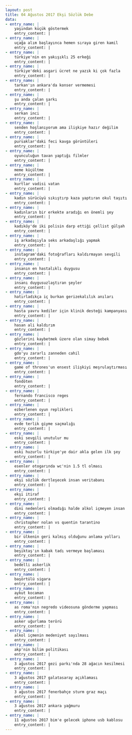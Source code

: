 ```yaml
---
layout: post
title: 04 Ağustos 2017 Ekşi Sözlük Debe
data:
- entry_name: |
    yaşından küçük göstermek
    entry_content: |
- entry_name: |
    uçağa alım başlayınca hemen sıraya giren kamil
    entry_content: |
- entry_name: |
    türkiye'nin en yakışıklı 25 erkeği
    entry_content: |
- entry_name: |
    türkiye'deki asgari ücret ne yazık ki çok fazla
    entry_content: |
- entry_name: |
    tarkan'ın ankara'da konser vermemesi
    entry_content: |
- entry_name: |
    şu anda çalan şarkı
    entry_content: |
- entry_name: |
    serkan inci
    entry_content: |
- entry_name: |
    senden hoşlanıyorum ama ilişkiye hazır değilim
    entry_content: |
- entry_name: |
    pursaklar'daki feci kavga görüntüleri
    entry_content: |
- entry_name: |
    oyunculuğun tavan yaptığı filmler
    entry_content: |
- entry_name: |
    meme küçültme
    entry_content: |
- entry_name: |
    kurtlar vadisi vatan
    entry_content: |
- entry_name: |
    kadın sürücüyü sıkıştırp kaza yaptıran okul taşıtı
    entry_content: |
- entry_name: |
    kadınların bir erkekte aradığı en önemli şey
    entry_content: |
- entry_name: |
    kadıköy'de iki polisin darp ettiği çellist gülşah
    entry_content: |
- entry_name: |
    iş arkadaşıyla seks arkadaşlığı yapmak
    entry_content: |
- entry_name: |
    instagram'daki fotoğrafları kaldırmayan sevgili
    entry_content: |
- entry_name: |
    insanın en hastalıklı duygusu
    entry_content: |
- entry_name: |
    insanı duygusuzlaştıran şeyler
    entry_content: |
- entry_name: |
    hatırladıkça iç burkan gerizekalılık anıları
    entry_content: |
- entry_name: |
    hasta yavru kediler için klinik desteği kampanyası
    entry_content: |
- entry_name: |
    hasan ali kaldırım
    entry_content: |
- entry_name: |
    gözlerini kaybetmek üzere olan simay bebek
    entry_content: |
- entry_name: |
    gdo'yu zararlı zanneden cahil
    entry_content: |
- entry_name: |
    game of thrones'un ensest ilişkiyi meşrulaştırması
    entry_content: |
- entry_name: |
    fondöten
    entry_content: |
- entry_name: |
    fernando francisco reges
    entry_content: |
- entry_name: |
    ezberlenen oyun replikleri
    entry_content: |
- entry_name: |
    evde terlik giyme saçmalığı
    entry_content: |
- entry_name: |
    eski sevgili unutulur mu
    entry_content: |
- entry_name: |
    eski huzurlu türkiye'ye dair akla gelen ilk şey
    entry_content: |
- entry_name: |
    esenler otogarında wc'nin 1.5 tl olması
    entry_content: |
- entry_name: |
    ekşi sözlük dertleşecek insan veritabanı
    entry_content: |
- entry_name: |
    ekşi itiraf
    entry_content: |
- entry_name: |
    dini nedenleri olmadığı halde alkol içmeyen insan
    entry_content: |
- entry_name: |
    christopher nolan vs quentin tarantino
    entry_content: |
- entry_name: |
    bir ülkenin geri kalmış olduğunu anlama yolları
    entry_content: |
- entry_name: |
    beşiktaş'ın kabak tadı vermeye başlaması
    entry_content: |
- entry_name: |
    bedelli askerlik
    entry_content: |
- entry_name: |
    başörtülü sigara
    entry_content: |
- entry_name: |
    aykut kocaman
    entry_content: |
- entry_name: |
    as roma'nın negredo videosuna gönderme yapması
    entry_content: |
- entry_name: |
    asker uğurlama terörü
    entry_content: |
- entry_name: |
    alkol içmenin medeniyet sayılması
    entry_content: |
- entry_name: |
    akp'nin bilim politikası
    entry_content: |
- entry_name: |
    3 ağustos 2017 gezi parkı'nda 28 ağacın kesilmesi
    entry_content: |
- entry_name: |
    3 ağustos 2017 galatasaray açıklaması
    entry_content: |
- entry_name: |
    3 ağustos 2017 fenerbahçe sturm graz maçı
    entry_content: |
- entry_name: |
    3 ağustos 2017 ankara yağmuru
    entry_content: |
- entry_name: |
    11 ağustos 2017 bim'e gelecek iphone usb kablosu
    entry_content: |
---
```

